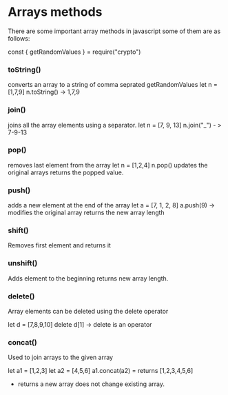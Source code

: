 # Arrays methods 

There are some important array methods in javascript some of them are as follows:

const { getRandomValues } = require("crypto")

### toString()

converts an array to a string of comma seprated getRandomValues
let n = [1,7,9]
    n.toString() -> 1,7,9

### join() 

joins all the array elements using a separator.
  let n = [7, 9, 13]
n.join("_") - > 7-9-13

### pop() 

removes last element from the array
let n = [1,2,4]
    n.pop() 
updates the original arrays returns the popped value.

### push()
adds a new element at the end of the array
let a = [7, 1, 2, 8]
a.push(9) -> modifies the original array
returns the new array length

### shift() 
Removes first element and returns it

### unshift()
Adds element to the beginning returns new array length.

### delete()
Array elements can be deleted using the delete operator

let d = [7,8,9,10]
delete d[1] -> delete is an operator

### concat()
Used to join arrays to the given array

let a1 = [1,2,3]
let a2 = [4,5,6]
a1.concat(a2) = 
returns [1,2,3,4,5,6]
 - returns a new array does not change existing array.